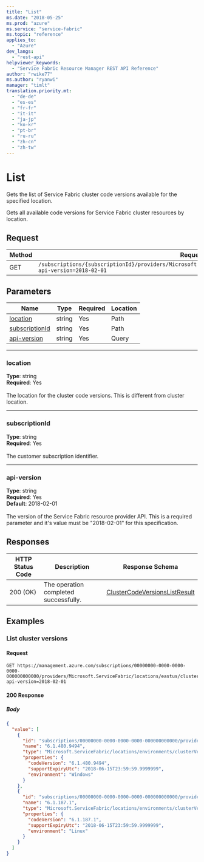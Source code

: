 ```yaml
---
title: "List"
ms.date: "2018-05-25"
ms.prod: "azure"
ms.service: "service-fabric"
ms.topic: "reference"
applies_to: 
  - "Azure"
dev_langs: 
  - "rest-api"
helpviewer_keywords: 
  - "Service Fabric Resource Manager REST API Reference"
author: "rwike77"
ms.author: "ryanwi"
manager: "timlt"
translation.priority.mt: 
  - "de-de"
  - "es-es"
  - "fr-fr"
  - "it-it"
  - "ja-jp"
  - "ko-kr"
  - "pt-br"
  - "ru-ru"
  - "zh-cn"
  - "zh-tw"
---
```

# List
Gets the list of Service Fabric cluster code versions available for the specified location.

Gets all available code versions for Service Fabric cluster resources by location.

## Request

| Method | Request URI |
| ------ | ----------- |
| GET | `/subscriptions/{subscriptionId}/providers/Microsoft.ServiceFabric/locations/{location}/clusterVersions?api-version=2018-02-01` |


## Parameters

| Name | Type | Required | Location |
| --- | --- | --- | --- |
| [location](#location) | string | Yes | Path |
| [subscriptionId](#subscriptionid) | string | Yes | Path |
| [api-version](#api-version) | string | Yes | Query |

____
### location
__Type__: string <br/>
__Required__: Yes<br/>
<br/>
The location for the cluster code versions. This is different from cluster location.

____
### subscriptionId
__Type__: string <br/>
__Required__: Yes<br/>
<br/>
The customer subscription identifier.

____
### api-version
__Type__: string <br/>
__Required__: Yes<br/>
__Default__: 2018-02-01 <br/>
<br/>
The version of the Service Fabric resource provider API. This is a required parameter and it's value must be "2018-02-01" for this specification.

## Responses

| HTTP Status Code | Description | Response Schema |
| --- | --- | --- |
| 200 (OK) | The operation completed successfully.<br/> | [ClusterCodeVersionsListResult](sfrp-model-clustercodeversionslistresult.md) |


## Examples

### List cluster versions

#### Request
```
GET https://management.azure.com/subscriptions/00000000-0000-0000-0000-000000000000/providers/Microsoft.ServiceFabric/locations/eastus/clusterVersions?api-version=2018-02-01
```

#### 200 Response
##### Body
```json
{
  "value": [
    {
      "id": "subscriptions/00000000-0000-0000-0000-000000000000/providers/Microsoft.ServiceFabric/locations/eastus/environments/Windows/clusterVersions/6.1.480.9494",
      "name": "6.1.480.9494",
      "type": "Microsoft.ServiceFabric/locations/environments/clusterVersions",
      "properties": {
        "codeVersion": "6.1.480.9494",
        "supportExpiryUtc": "2018-06-15T23:59:59.9999999",
        "environment": "Windows"
      }
    },
    {
      "id": "subscriptions/00000000-0000-0000-0000-000000000000/providers/Microsoft.ServiceFabric/locations/eastus/environments/Linux/clusterVersions/6.1.187.1",
      "name": "6.1.187.1",
      "type": "Microsoft.ServiceFabric/locations/environments/clusterVersions",
      "properties": {
        "codeVersion": "6.1.187.1",
        "supportExpiryUtc": "2018-06-15T23:59:59.9999999",
        "environment": "Linux"
      }
    }
  ]
}
```


